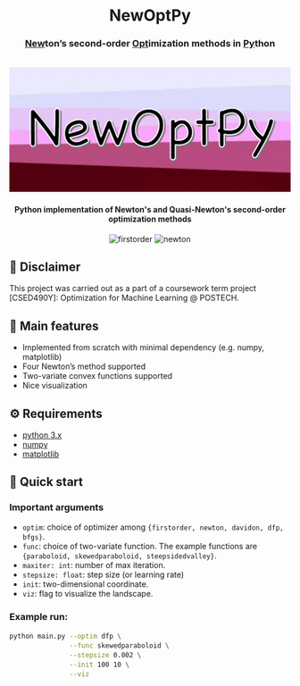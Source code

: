 <div align="center">
  <h1> NewOptPy </h1>
  <h3> <ins>New</ins>ton’s second-order <ins>Opt</ins>imization methods in <ins>Py</ins>thon </h3>
</div>

<br/>

<div align="center">
  <img src="assets/newoptpylogo.png" alt="logo" width="600"/>
  <h4> Python implementation of Newton's and Quasi-Newton's second-order optimization methods </h4>
</div>


<div align="center">
  <img src="assets/FirstOrderGradOptimizer_SkewedParaboloid_stepsize0.02_init[100.0,10.0].gif" alt="firstorder" width="300"/>
  <img src="assets/VanillaNewtonsMethod_SkewedParaboloid_stepsize1.0_init[100.0,10.0].gif" alt="newton" width="300"/>
</div>

## :school: Disclaimer
This project was carried out as a part of a coursework term project [CSED490Y]: Optimization for Machine Learning @ POSTECH.


## :pencil: Main features
* Implemented from scratch with minimal dependency (e.g. numpy, matplotlib)
* Four Newton’s method supported
* Two-variate convex functions supported
* Nice visualization


## :gear: Requirements
* [python 3.x](https://pytorch.org)
* [numpy](https://numpy.org)
* [matplotlib](https://matplotlib.org)



## :pushpin: Quick start
### Important arguments
* `optim`: choice of optimizer among `{firstorder, newton, davidon, dfp, bfgs}`.
* `func`: choice of two-variate function. The example functions are `{paraboloid, skewedparaboloid, steepsidedvalley}`.
* `maxiter: int`: number of max iteration.
* `stepsize: float`: step size (or learning rate)
* `init`: two-dimensional coordinate.
* `viz`: flag to visualize the landscape.

### Example run:
```bash
python main.py --optim dfp \
               --func skewedparaboloid \
               --stepsize 0.002 \
               --init 100 10 \
               --viz
```

